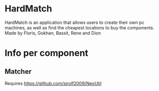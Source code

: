 HardMatch
=========

HardMatch is an application that allows users to create their own pc machines, as well as find the cheapest locations to buy the components. Made by Floris, Gokhan, Bassit, Rene and Dion

Info per component
==================

Matcher
-------
Requires https://github.com/sirolf2009/NeoUtil
